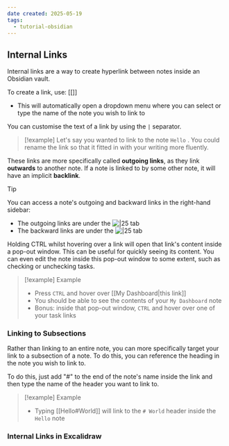 ```yaml
---
date created: 2025-05-19
tags:
  - tutorial-obsidian
---
```


## Internal Links

Internal links are a way to create hyperlink between notes inside an Obsidian vault.

To create a link, use: \[\[]]
 - This will automatically open a dropdown menu where you can select or type the name of the note you wish to link to

You can customise the text of a link by using the `|` separator.

 > [!example]
 > Let's say you wanted to link to the note `Hello` . You could rename the link so that it fitted in with your writing more fluently.
 > 

These links are more specifically called **outgoing links**, as they link **outwards** to another note. If a note is linked to by some other note, it will have an implicit **backlink**. 

 > [!tip]
 > You can access a note's outgoing and backward links in the right-hand sidebar:
 >  - The outgoing links are under the ![|25](https://i.imgur.com/vxRVdfa.png) tab
 >  - The backward links are under the ![|25](https://i.imgur.com/wSD0rSm.png) tab

Holding CTRL whilst hovering over a link will open that link's content inside a pop-out window. This can be useful for quickly seeing its content. You can even edit the note inside this pop-out window to some extent, such as checking or unchecking tasks.

 > [!example] Example
 >  - Press `CTRL` and hover over [[My Dashboard|this link]]
 >  - You should be able to see the contents of your `My Dashboard` note
 >  - Bonus: inside that pop-out window, `CTRL` and hover over one of your task links

### Linking to Subsections

Rather than linking to an entire note, you can more specifically target your link to a subsection of a note. To do this, you can reference the heading in the note you wish to link to.

To do this, just add "#" to the end of the note's name inside the link and then type the name of the header you want to link to. 

 > [!example] Example
 >  - Typing \[\[Hello#World]] will link to the `# World` header inside the `Hello` note

### Internal Links in Excalidraw

